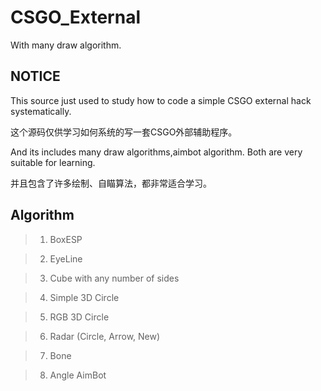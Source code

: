 # CSGO_External
With many draw algorithm.
## NOTICE

This source just used to study how to code a simple CSGO external hack systematically.

这个源码仅供学习如何系统的写一套CSGO外部辅助程序。

And its includes many draw algorithms,aimbot algorithm. Both are very suitable for learning.

并且包含了许多绘制、自瞄算法，都非常适合学习。

## Algorithm

> 1. BoxESP

> 2. EyeLine

> 3. Cube with any number of sides

> 4. Simple 3D Circle

> 5. RGB 3D Circle

> 6. Radar (Circle, Arrow, New)

> 7. Bone

> 8. Angle AimBot
